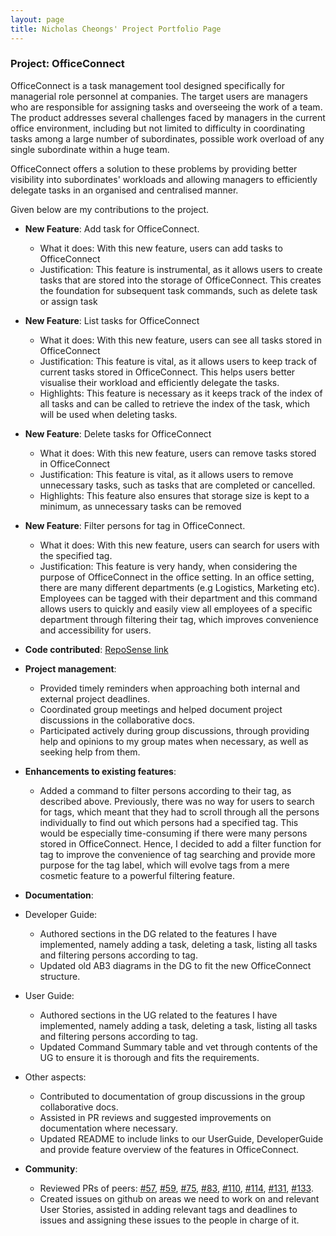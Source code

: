 ```yaml
---
layout: page
title: Nicholas Cheongs' Project Portfolio Page
---
```

### Project: OfficeConnect

OfficeConnect is a task management tool designed specifically for managerial role personnel at companies. The target
users are managers who are responsible for assigning tasks and overseeing the work of a team. The product addresses several challenges faced by managers in the current office environment, including but not limited to difficulty in coordinating tasks among a large number of subordinates, possible work overload of any single subordinate within a huge team.

OfficeConnect offers a solution to these problems by providing better visibility into subordinates' workloads and
allowing managers to efficiently delegate tasks in an organised and centralised manner.

Given below are my contributions to the project.
- **New Feature**: Add task for OfficeConnect.
  * What it does: With this new feature, users can add tasks to OfficeConnect
  * Justification: This feature is instrumental, as it allows users to create tasks that are stored into the storage of OfficeConnect. This creates the foundation for subsequent task commands, such as delete task or assign task
- **New Feature**: List tasks for OfficeConnect
  * What it does: With this new feature, users can see all tasks stored in OfficeConnect
  * Justification: This feature is vital, as it allows users to keep track of current tasks stored in OfficeConnect. This helps users better visualise their workload and efficiently delegate the tasks.
  * Highlights: This feature is necessary as it keeps track of the index of all tasks and can be called to retrieve the index of the task, which will be used when deleting tasks.
- **New Feature**: Delete tasks for OfficeConnect
  * What it does: With this new feature, users can remove tasks stored in OfficeConnect
  * Justification: This feature is vital, as it allows users to remove unnecessary tasks, such as tasks that are completed or cancelled.
  * Highlights: This feature also ensures that storage size is kept to a minimum, as unnecessary tasks can be removed
- **New Feature**: Filter persons for tag in OfficeConnect.
  * What it does: With this new feature, users can search for users with the specified tag.
  * Justification: This feature is very handy, when considering the purpose of OfficeConnect in the office setting. In an office setting, there are many different departments (e.g Logistics, Marketing etc). Employees can be tagged with their department and this command allows users to quickly and easily view all employees of a specific department through filtering their tag, which improves convenience and accessibility for users. 

- **Code contributed**: [RepoSense link](https://nus-cs2103-ay2223s2.github.io/tp-dashboard/?search=nicklelodeon&sort=groupTitle&sortWithin=title&timeframe=commit&mergegroup=&groupSelect=groupByRepos&breakdown=true&checkedFileTypes=docs~functional-code~test-code~other&since=2023-02-17)

- **Project management**: 
  * Provided timely reminders when approaching both internal and external project deadlines. 
  * Coordinated group meetings and helped document project discussions in the collaborative docs. 
  * Participated actively during group discussions, through providing help and opinions to my group mates when necessary, as well as seeking help from them.

- **Enhancements to existing features**:
  * Added a command to filter persons according to their tag, as described above. Previously, there was no way for users to search for tags, which meant that they had to scroll through all the persons individually to find out which persons had a specified tag. This would be especially time-consuming if there were many persons stored in OfficeConnect. Hence, I decided to add a filter function for tag to improve the convenience of tag searching and provide more purpose for the tag label, which will evolve tags from a mere cosmetic feature to a powerful filtering feature. 

- **Documentation**:
- Developer Guide:
  * Authored sections in the DG related to the features I have implemented, namely adding a task, deleting a task, listing all tasks and filtering persons according to tag.
  * Updated old AB3 diagrams in the DG to fit the new OfficeConnect structure.

- User Guide:
  * Authored sections in the UG related to the features I have implemented, namely adding a task, deleting a task, listing all tasks and filtering persons according to tag.
  * Updated Command Summary table and vet through contents of the UG to ensure it is thorough and fits the requirements. 

- Other aspects: 
  * Contributed to documentation of group discussions in the group collaborative docs. 
  * Assisted in PR reviews and suggested improvements on documentation where necessary. 
  * Updated README to include links to our UserGuide, DeveloperGuide and provide feature overview of the features in OfficeConnect. 

- **Community**:
  * Reviewed PRs of peers: [\#57](https://github.com/AY2223S2-CS2103-F10-1/tp/pull/57), [\#59](https://github.com/AY2223S2-CS2103-F10-1/tp/pull/59), [\#75](https://github.com/AY2223S2-CS2103-F10-1/tp/pull/75), [\#83](https://github.com/AY2223S2-CS2103-F10-1/tp/pull/83), [\#110](https://github.com/AY2223S2-CS2103-F10-1/tp/pull/110), [\#114](https://github.com/AY2223S2-CS2103-F10-1/tp/pull/114), [\#131](https://github.com/AY2223S2-CS2103-F10-1/tp/pull/131), [\#133](https://github.com/AY2223S2-CS2103-F10-1/tp/pull/133).
  * Created issues on github on areas we need to work on and relevant User Stories, assisted in adding relevant tags and deadlines to issues and assigning these issues to the people in charge of it. 
